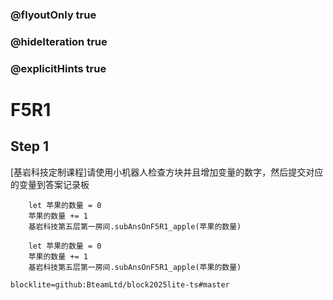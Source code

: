 ### @flyoutOnly true
### @hideIteration true
### @explicitHints true

# F5R1

## Step 1
[基岩科技定制课程]请使用小机器人检查方块并且增加变量的数字，然后提交对应的变量到答案记录板

```ghost
    let 苹果的数量 = 0
    苹果的数量 += 1
    基岩科技第五层第一房间.subAnsOnF5R1_apple(苹果的数量)
```
```template
    let 苹果的数量 = 0
    苹果的数量 += 1
    基岩科技第五层第一房间.subAnsOnF5R1_apple(苹果的数量)
```

```package
blocklite=github:BteamLtd/block2025lite-ts#master
```
